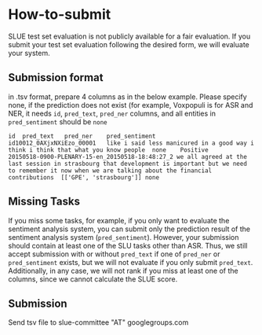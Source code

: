 # How-to-submit

SLUE test set evaluation is not publicly available for a fair evaluation. If you submit your test set evaluation following the desired form, we will evaluate your system.

## Submission format

in .tsv format, prepare 4 columns as in the below example. Please specify none, if the prediction does not exist (for example, Voxpopuli is for ASR and NER, it needs `id`, `pred_text`, `pred_ner` columns, and all entities in `pred_sentiment` should be `none`

````
id	pred_text	pred_ner	pred_sentiment
id10012_0AXjxNXiEzo_00001	like i said less manicured in a good way i think i think that what you know people	none	Positive
20150518-0900-PLENARY-15-en_20150518-18:48:27_2	we all agreed at the last session in strasbourg that development is important but we need to remember it now when we are talking about the financial contributions	[['GPE', 'strasbourg']]	none

````

## Missing Tasks

If you miss some tasks, for example, if you only want to evaluate the sentiment analysis system, you can submit only the prediction result of the sentiment analysis system (`pred_sentiment`). However, your submission should contain at least one of the SLU tasks other than ASR. Thus, we still accept submission with or without `pred_text` if one of `pred_ner` or `pred_sentiment` exists, but we will not evaluate if you only submit `pred_text`. Additionally, in any case, we will not rank if you miss at least one of the columns, since we cannot calculate the SLUE score.

## Submission

Send tsv file to slue-committee "AT" googlegroups.com
